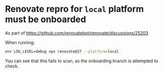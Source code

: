 # Renovate repro for `local` platform must be onboarded

As part of https://github.com/renovatebot/renovate/discussions/25203

When running:

```sh
env LOG_LEVEL=debug npx renovate@37 --platform=local
```

You can see that this fails to scan, as the onboarding branch is attempted to check.
